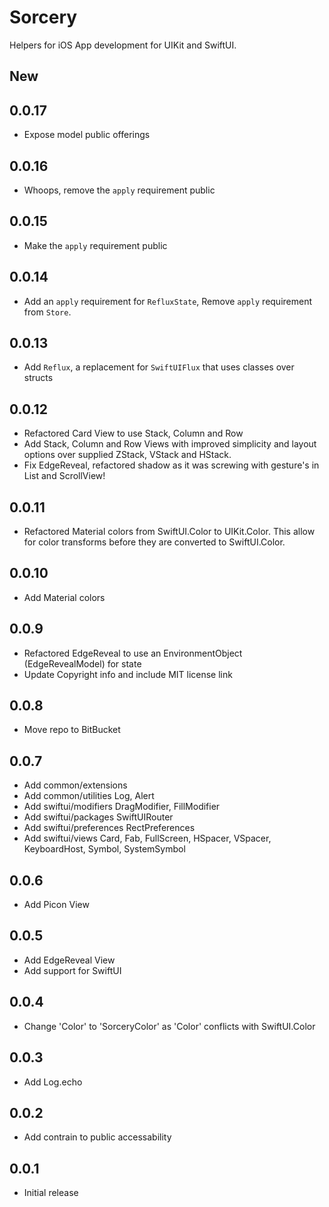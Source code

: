 # Sorcery

Helpers for iOS App development for UIKit and SwiftUI.

## New

## 0.0.17

- Expose model public offerings

## 0.0.16

- Whoops, remove the `apply` requirement public

## 0.0.15

- Make the `apply` requirement public

## 0.0.14

- Add an `apply` requirement for `RefluxState`, Remove `apply` requirement from `Store`.

## 0.0.13

- Add `Reflux`, a replacement for `SwiftUIFlux` that uses classes over structs

## 0.0.12

- Refactored Card View to use Stack, Column and Row
- Add Stack, Column and Row Views with improved simplicity and layout options over supplied ZStack, VStack and HStack.
- Fix EdgeReveal, refactored shadow as it was screwing with gesture's in List and ScrollView!

## 0.0.11

- Refactored Material colors from SwiftUI.Color to UIKit.Color. This allow for color transforms before they are converted to SwiftUI.Color.

## 0.0.10

- Add Material colors

## 0.0.9

- Refactored EdgeReveal to use an EnvironmentObject (EdgeRevealModel) for state
- Update Copyright info and include MIT license link

## 0.0.8

- Move repo to BitBucket

## 0.0.7

- Add common/extensions
- Add common/utilities Log, Alert
- Add swiftui/modifiers DragModifier, FillModifier
- Add swiftui/packages SwiftUIRouter
- Add swiftui/preferences RectPreferences
- Add swiftui/views Card, Fab, FullScreen, HSpacer, VSpacer, KeyboardHost, Symbol, SystemSymbol

## 0.0.6

- Add Picon View

## 0.0.5

- Add EdgeReveal View
- Add support for SwiftUI

## 0.0.4

- Change 'Color' to 'SorceryColor' as 'Color' conflicts with SwiftUI.Color

## 0.0.3

- Add Log.echo

## 0.0.2

- Add contrain to public accessability

## 0.0.1

- Initial release
